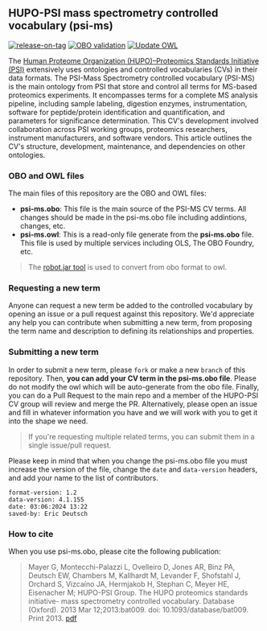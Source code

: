 ## HUPO-PSI mass spectrometry controlled vocabulary (psi-ms)
[![release-on-tag](https://github.com/HUPO-PSI/psi-ms-CV/actions/workflows/make-release-on-tag.yml/badge.svg)](https://github.com/HUPO-PSI/psi-ms-CV/actions/workflows/make-release-on-tag.yml)
[![OBO validation](https://github.com/HUPO-PSI/psi-ms-CV/actions/workflows/validate-obo.yml/badge.svg)](https://github.com/HUPO-PSI/psi-ms-CV/actions/workflows/validate-obo.yml)
[![Update OWL](https://github.com/HUPO-PSI/psi-ms-CV/actions/workflows/update-owl.yaml/badge.svg)](https://github.com/HUPO-PSI/psi-ms-CV/actions/workflows/update-owl.yaml)

The [Human Proteome Organization (HUPO)–Proteomics Standards Initiative (PSI)](https://psidev.info/) extensively uses ontologies and controlled vocabularies (CVs) in their data formats. The PSI-Mass Spectrometry controlled vocabulary (PSI-MS) is the main ontology from PSI that store and control all terms for MS-based proteomics experiments. It encompasses terms for a complete MS analysis pipeline, including sample labeling, digestion enzymes, instrumentation, software for peptide/protein identification and quantification, and parameters for significance determination. This CV's development involved collaboration across PSI working groups, proteomics researchers, instrument manufacturers, and software vendors. This article outlines the CV's structure, development, maintenance, and dependencies on other ontologies.

### OBO and OWL files

The main files of this repository are the OBO and OWL files: 

- **psi-ms.obo**: This file is the main source of the PSI-MS CV terms. All changes should be made in the psi-ms.obo file including addintions, changes, etc.  
- **psi-ms.owl**: This is a read-only file generate from the **psi-ms.obo** file. This file is used by multiple services including OLS, The OBO Foundry, etc. 

> The [robot.jar tool](https://github.com/ontodev/robot/) is used to convert from obo format to owl. 

### Requesting a new term

Anyone can request a new term be added to the controlled vocabulary by opening an issue or a pull
request against this repository. We'd appreciate any help you can contribute when submitting a new
term, from proposing the term name and description to defining its relationships and properties. 

### Submitting a new term 

In order to submit a new term, please `fork` or make a new `branch` of this repository. Then, **you can add your CV term in the psi-ms.obo file**. Please do not modify the owl which will be auto-generate from the obo file. Finally, you can do a Pull Request to the main repo and a member of the HUPO-PSI CV group will review and merge the PR.  Alternatively, please open an issue and fill in whatever information you have and we will work with you to get it into the shape we need.

> If you're requesting multiple related terms, you can submit them in a single issue/pull request.

Please keep in mind that when you change the psi-ms.obo file you must increase the version of the file, change the `date` and `data-version` headers, and add your name to the list of contributors. 

```obo
format-version: 1.2
data-version: 4.1.155
date: 03:06:2024 13:22
saved-by: Eric Deutsch
```

### How to cite

When you use psi-ms.obo, please cite the following publication:

>Mayer G, Montecchi-Palazzi L, Ovelleiro D, Jones AR, Binz PA, Deutsch EW, Chambers M, Kallhardt M, Levander F, Shofstahl J, Orchard S, Vizcaíno JA, Hermjakob H, Stephan C, Meyer HE, Eisenacher M; HUPO-PSI Group. The HUPO proteomics standards initiative- mass spectrometry controlled vocabulary. Database (Oxford). 2013 Mar 12;2013:bat009. doi: 10.1093/database/bat009. Print 2013.  [pdf](http://database.oxfordjournals.org/content/2013/bat009.full.pdf+html)

